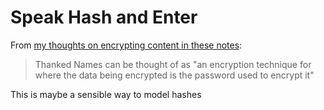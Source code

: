 # Speak Hash and Enter

From [my thoughts on encrypting content in these notes](de39c59d-7091-4e34-84ff-9c25ceed1055.md):

> Thanked Names can be thought of as "an encryption technique for where the data being encrypted is the password used to encrypt it"

This is maybe a sensible way to model hashes
